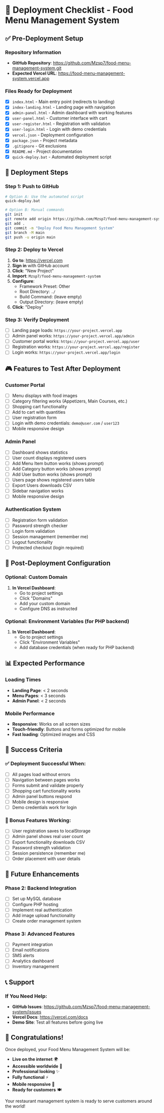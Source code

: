 
# 🚀 Deployment Checklist - Food Menu Management System

## ✅ Pre-Deployment Setup

### Repository Information
- **GitHub Repository**: https://github.com/Mzsp7/food-menu-management-system.git
- **Expected Vercel URL**: https://food-menu-management-system.vercel.app

### Files Ready for Deployment
- [x] `index.html` - Main entry point (redirects to landing)
- [x] `index-landing.html` - Landing page with navigation
- [x] `admin-panel.html` - Admin dashboard with working features
- [x] `user-panel.html` - Customer interface with cart
- [x] `user-register.html` - Registration with validation
- [x] `user-login.html` - Login with demo credentials
- [x] `vercel.json` - Deployment configuration
- [x] `package.json` - Project metadata
- [x] `.gitignore` - Git exclusions
- [x] `README.md` - Project documentation
- [x] `quick-deploy.bat` - Automated deployment script

## 🎯 Deployment Steps

### Step 1: Push to GitHub
```bash
# Option A: Use the automated script
quick-deploy.bat

# Option B: Manual commands
git init
git remote add origin https://github.com/Mzsp7/food-menu-management-system.git
git add .
git commit -m "Deploy Food Menu Management System"
git branch -M main
git push -u origin main
```

### Step 2: Deploy to Vercel
1. **Go to**: https://vercel.com
2. **Sign in** with GitHub account
3. **Click**: "New Project"
4. **Import**: `Mzsp7/food-menu-management-system`
5. **Configure**:
   - Framework Preset: Other
   - Root Directory: `./`
   - Build Command: (leave empty)
   - Output Directory: (leave empty)
6. **Click**: "Deploy"

### Step 3: Verify Deployment
- [ ] Landing page loads: `https://your-project.vercel.app`
- [ ] Admin panel works: `https://your-project.vercel.app/admin`
- [ ] Customer portal works: `https://your-project.vercel.app/user`
- [ ] Registration works: `https://your-project.vercel.app/register`
- [ ] Login works: `https://your-project.vercel.app/login`

## 🎮 Features to Test After Deployment

### Customer Portal
- [ ] Menu displays with food images
- [ ] Category filtering works (Appetizers, Main Courses, etc.)
- [ ] Shopping cart functionality
- [ ] Add to cart with quantities
- [ ] User registration form
- [ ] Login with demo credentials: `demo@user.com` / `user123`
- [ ] Mobile responsive design

### Admin Panel
- [ ] Dashboard shows statistics
- [ ] User count displays registered users
- [ ] Add Menu Item button works (shows prompt)
- [ ] Add Category button works (shows prompt)
- [ ] Add User button works (shows prompt)
- [ ] Users page shows registered users table
- [ ] Export Users downloads CSV
- [ ] Sidebar navigation works
- [ ] Mobile responsive design

### Authentication System
- [ ] Registration form validation
- [ ] Password strength checker
- [ ] Login form validation
- [ ] Session management (remember me)
- [ ] Logout functionality
- [ ] Protected checkout (login required)

## 🔧 Post-Deployment Configuration

### Optional: Custom Domain
1. **In Vercel Dashboard**:
   - Go to project settings
   - Click "Domains"
   - Add your custom domain
   - Configure DNS as instructed

### Optional: Environment Variables (for PHP backend)
1. **In Vercel Dashboard**:
   - Go to project settings
   - Click "Environment Variables"
   - Add database credentials (when ready for PHP backend)

## 📊 Expected Performance

### Loading Times
- **Landing Page**: < 2 seconds
- **Menu Pages**: < 3 seconds
- **Admin Panel**: < 2 seconds

### Mobile Performance
- **Responsive**: Works on all screen sizes
- **Touch-friendly**: Buttons and forms optimized for mobile
- **Fast loading**: Optimized images and CSS

## 🎯 Success Criteria

### ✅ Deployment Successful When:
- [ ] All pages load without errors
- [ ] Navigation between pages works
- [ ] Forms submit and validate properly
- [ ] Shopping cart functionality works
- [ ] Admin panel buttons respond
- [ ] Mobile design is responsive
- [ ] Demo credentials work for login

### 🌟 Bonus Features Working:
- [ ] User registration saves to localStorage
- [ ] Admin panel shows real user count
- [ ] Export functionality downloads CSV
- [ ] Password strength validation
- [ ] Session persistence (remember me)
- [ ] Order placement with user details

## 🔄 Future Enhancements

### Phase 2: Backend Integration
- [ ] Set up MySQL database
- [ ] Configure PHP hosting
- [ ] Implement real authentication
- [ ] Add image upload functionality
- [ ] Create order management system

### Phase 3: Advanced Features
- [ ] Payment integration
- [ ] Email notifications
- [ ] SMS alerts
- [ ] Analytics dashboard
- [ ] Inventory management

## 📞 Support

### If You Need Help:
- **GitHub Issues**: https://github.com/Mzsp7/food-menu-management-system/issues
- **Vercel Docs**: https://vercel.com/docs
- **Demo Site**: Test all features before going live

## 🎉 Congratulations!

Once deployed, your Food Menu Management System will be:
- **Live on the internet** 🌍
- **Accessible worldwide** 📱
- **Professional looking** ✨
- **Fully functional** ⚡
- **Mobile responsive** 📱
- **Ready for customers** 🍽️

Your restaurant management system is ready to serve customers around the world!

